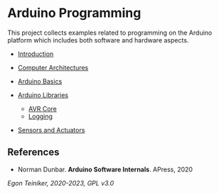 # Arduino Programming

This project collects examples related to programming on the Arduino platform which
includes both software and hardware aspects.

* [Introduction](introduction/)

* [Computer Architectures](computer-architectures/)

* [Arduino Basics](basics/)
  
* [Arduino Libraries](libraries)
    * [AVR Core](libraries/avr-core/)
    * [Logging](libraries/logging/)

* [Sensors and Actuators](sensors-and-actuators/)


## References
* Norman Dunbar. **Arduino Software Internals**. APress, 2020

*Egon Teiniker, 2020-2023, GPL v3.0* 
